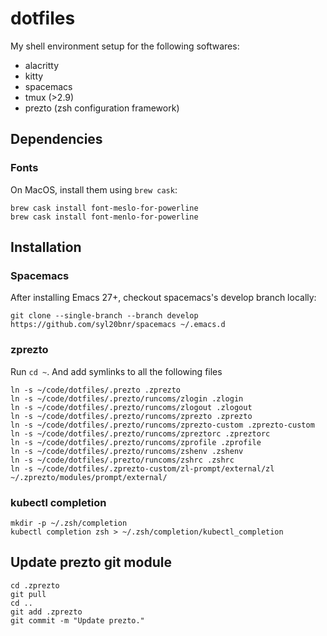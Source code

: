 # dotfiles
My shell environment setup for the following softwares:

* alacritty
* kitty
* spacemacs
* tmux (>2.9)
* prezto (zsh configuration framework)

## Dependencies
### Fonts
On MacOS, install them using `brew cask`:
```
brew cask install font-meslo-for-powerline
brew cask install font-menlo-for-powerline
```

## Installation
### Spacemacs
After installing Emacs 27+, checkout spacemacs's develop branch locally:
```
git clone --single-branch --branch develop https://github.com/syl20bnr/spacemacs ~/.emacs.d
```

### zprezto
Run `cd ~`. And add symlinks to all the following files
```
ln -s ~/code/dotfiles/.prezto .zprezto
ln -s ~/code/dotfiles/.prezto/runcoms/zlogin .zlogin
ln -s ~/code/dotfiles/.prezto/runcoms/zlogout .zlogout
ln -s ~/code/dotfiles/.prezto/runcoms/zprezto .zprezto
ln -s ~/code/dotfiles/.prezto/runcoms/zprezto-custom .zprezto-custom
ln -s ~/code/dotfiles/.prezto/runcoms/zpreztorc .zpreztorc
ln -s ~/code/dotfiles/.prezto/runcoms/zprofile .zprofile
ln -s ~/code/dotfiles/.prezto/runcoms/zshenv .zshenv
ln -s ~/code/dotfiles/.prezto/runcoms/zshrc .zshrc
ln -s ~/code/dotfiles/.zprezto-custom/zl-prompt/external/zl ~/.zprezto/modules/prompt/external/
```

### kubectl completion
```
mkdir -p ~/.zsh/completion
kubectl completion zsh > ~/.zsh/completion/kubectl_completion
```

## Update prezto git module
```
cd .zprezto
git pull
cd ..
git add .zprezto
git commit -m "Update prezto."
```
